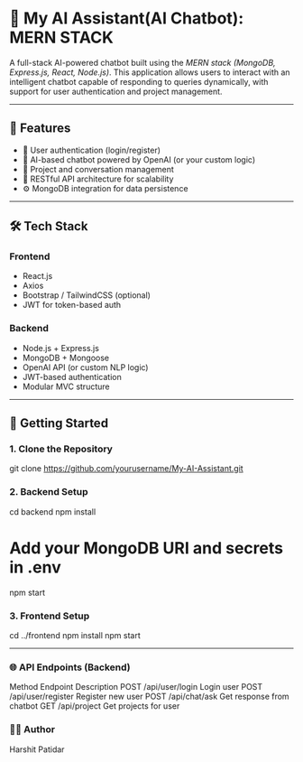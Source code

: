 # 🤖 My AI Assistant(AI Chatbot):  MERN STACK

A full-stack AI-powered chatbot built using the *MERN stack (MongoDB, Express.js, React, Node.js)*. This application allows users to interact with an intelligent chatbot capable of responding to queries dynamically, with support for user authentication and project management.

---

## 🚀 Features

- 🔐 User authentication (login/register)
- 💬 AI-based chatbot powered by OpenAI (or your custom logic)
- 📂 Project and conversation management
- 🧠 RESTful API architecture for scalability
- ⚙ MongoDB integration for data persistence

---

## 🛠 Tech Stack

### Frontend
- React.js
- Axios
- Bootstrap / TailwindCSS (optional)
- JWT for token-based auth

### Backend
- Node.js + Express.js
- MongoDB + Mongoose
- OpenAI API (or custom NLP logic)
- JWT-based authentication
- Modular MVC structure

---

## 🧪 Getting Started

### 1. Clone the Repository
git clone https://github.com/yourusername/My-AI-Assistant.git


### 2. Backend Setup
cd backend
npm install
# Add your MongoDB URI and secrets in .env
npm start

### 3. Frontend Setup
cd ../frontend
npm install
npm start

---

### 🌐 API Endpoints (Backend)
Method	Endpoint	        Description
POST	/api/user/login	    Login user
POST	/api/user/register	Register new user
POST	/api/chat/ask	      Get response from chatbot
GET	  /api/project	      Get projects for user

### 🙋‍♂ Author
Harshit Patidar

